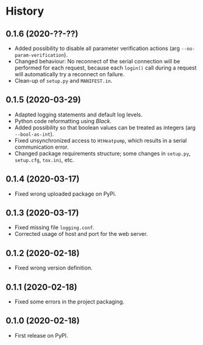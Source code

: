 # History

## 0.1.6 (2020-??-??)

* Added possibility to disable all parameter verification actions (arg `--no-param-verification`).
* Changed behaviour: No reconnect of the serial connection will be performed for each request,
  because each `login()` call during a request will automatically try a reconnect on failure.
* Clean-up of `setup.py` and `MANIFEST.in`.

## 0.1.5 (2020-03-29)

* Adapted logging statements and default log levels.
* Python code reformatting using *Black*.
* Added possibility so that boolean values can be treated as integers (arg `--bool-as-int`).
* Fixed unsynchronized access to `HtHeatpump`, which results in a serial communication error.
* Changed package requirements structure; some changes in `setup.py`, `setup.cfg`, `tox.ini`, etc.

## 0.1.4 (2020-03-17)

* Fixed wrong uploaded package on PyPi.

## 0.1.3 (2020-03-17)

* Fixed missing file `logging.conf`.
* Corrected usage of host and port for the web server.

## 0.1.2 (2020-02-18)

* Fixed wrong version definition.

## 0.1.1 (2020-02-18)

* Fixed some errors in the project packaging.

## 0.1.0 (2020-02-18)

* First release on PyPI.
